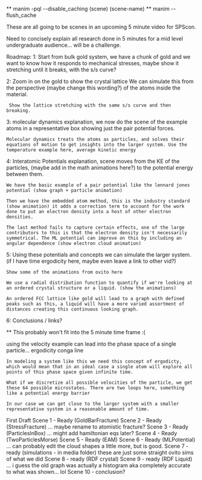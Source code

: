 ** manim -pql --disable_caching (scene) (scene-name)
** manim --flush_cache

These are all going to be scenes in an upcoming 5 minute video for SPScon.

Need to concisely explain all research done in 5 minutes for a mid level undergraduate audience... will be a challenge.

Roadmap:
1: Start from bulk gold system, we have a chunk of gold and we want to know how it responds to mechanical stresses, maybe show it stretching until it breaks, with the s/s curve?

2: Zoom in on the gold to show the crystal lattice
     We can simulate this from the perspective (maybe change this wording?) of the atoms inside the material. 

     Show the lattice stretching with the same s/s curve and then breaking.

3: molecular dynamics explanation, we now do the scene of the example atoms in a representative box showing just the pair potential forces.

    Molecular dynamics treats the atoms as particles, and solves their equations of motion to get insights into the larger system. Use the temperature example here, average kinetic energy

4: Interatomic Potentials explanation, scene moves from the KE of the particles, (maybe add in the math animations here?) to the potential energy between them.

    We have the basic example of a pair potential like the lennard jones potential (show graph + particle animation)

    Then we have the embedded atom method, this is the industry standard (show animation) it adds a correction term to account for the work done to put an electron density into a host of other electron densities.

    The last method fails to capture certain effects, one of the large contributors to this is that the electron density isn't necessarily symmetrical. The ML potential can improve on this by including an angular dependence (show electron cloud animation)

5: Using these potentials and concepts we can simulate the larger system. (if I have time ergodicity here, maybe even leave a link to other vid?)

    Show some of the animations from ovito here

    We use a radial distribution function to quantify if we're looking at an ordered crystal structure or a liquid. (show the animations) 
    
    An ordered FCC lattice like gold will lead to a graph with defined peaks such as this, a liquid will have a more varied assortment of distances creating this continuous looking graph.

6: Conclusions / links?



** This probably won't fit into the 5 minute time frame :(

using the velocity example can lead into the phase space of a single particle... ergodicity conga line
 
    In modeling a system like this we need this concept of ergodicty, which would mean that in an ideal case a single atom will explore all points of this phase space given infinite time. 

    What if we discretize all possible velocities of the particle, we get these 64 possible microstates. There are two loops here, something like a potential energy barrier  
    
    In our case we can get close to the larger system with a smaller representative system in a reasonable amount of time.

First Draft
    Scene 1 - Ready (GoldBarFracture)
    Scene 2 - Ready (StressFracture) ... maybe rename to atomistic fracture?
    Scene 3 - Ready (ParticlesInBox) ... might add hamiltonian eqs later?
    Scene 4 - Ready (TwoParticlesMorse)
    Scene 5 - Ready (EAM)
    Scene 6 - Ready (MLPotential) ... can probably edit the cloud shapes a little more, but is good.
    Scene 7 - ready (simulations - in media folder) these are just some straight ovito sims of what we did
    Scene 8 - ready (RDF crystal) 
    Scene 9 - ready (RDF Liquid)  ... i guess the old graph was actually a histogram aka completely accurate to what was shown... lol
    Scene 10 - conclusion?
